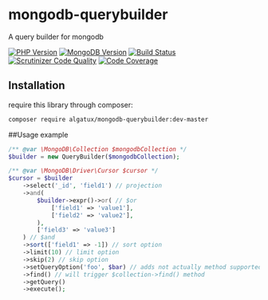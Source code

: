 # mongodb-querybuilder
A query builder for mongodb

[![PHP Version](https://img.shields.io/badge/PHP-%5E7.0-blue.svg)](https://img.shields.io/badge/PHP-%5E7.0-blue.svg)
[![MongoDB Version](https://img.shields.io/badge/MongoDB-%5E3.0-blue.svg)](https://img.shields.io/badge/MongoDB-%5E3.0-blue.svg)
[![Build Status](https://travis-ci.org/Algatux/mongodb-querybuilder.svg?branch=master)](https://travis-ci.org/Algatux/mongodb-querybuilder)
[![Scrutinizer Code Quality](https://scrutinizer-ci.com/g/Algatux/mongodb-querybuilder/badges/quality-score.png?b=master)](https://scrutinizer-ci.com/g/Algatux/mongodb-querybuilder/?branch=master)
[![Code Coverage](https://scrutinizer-ci.com/g/Algatux/mongodb-querybuilder/badges/coverage.png?b=master)](https://scrutinizer-ci.com/g/Algatux/mongodb-querybuilder/?branch=master)

## Installation

require this library through composer:

```bash
composer require algatux/mongodb-querybuilder:dev-master
```

##Usage example

```php
/** @var \MongoDB\Collection $mongodbCollection */
$builder = new QueryBuilder($mongodbCollection);

/** @var \MongoDB\Driver\Cursor $cursor */
$cursor = $builder
    ->select('_id', 'field1') // projection
    ->and(
        $builder->expr()->or( // $or
            ['field1' => 'value1'],
            ['field2' => 'value2'],
        ),
        ['field3' => 'value3']
    ) // $and
    ->sort(['field1' => -1]) // sort option
    ->limit(10) // limit option
    ->skip(2) // skip option
    ->setQueryOption('foo', $bar) // adds not actually method supported options
    ->find() // will trigger $collection->find() method
    ->getQuery()
    ->execute();
```